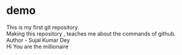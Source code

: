 # demo
This is my first git repository.
<br>
Making this repository , teaches me about the commands of github.
<br>
Author - Sujal Kumar Dey
<br>
Hi
You are the millionaire